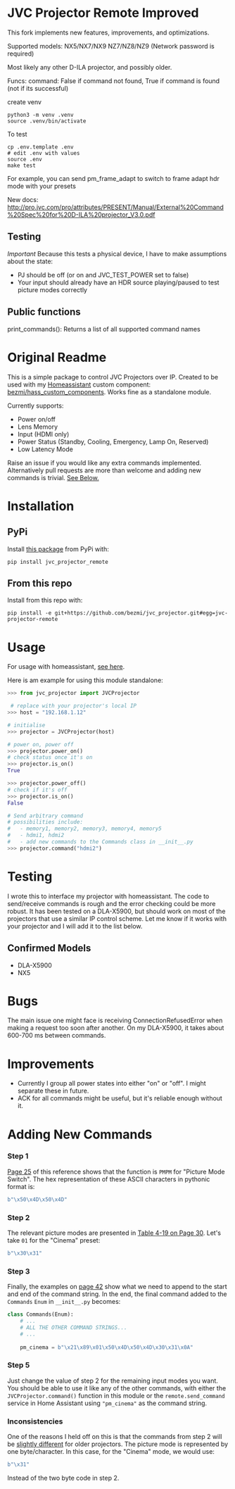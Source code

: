 # JVC Projector Remote Improved

This fork implements new features, improvements, and optimizations.

Supported models:
NX5/NX7/NX9
NZ7/NZ8/NZ9 (Network password is required)

Most likely any other D-ILA projector, and possibly older. 

Funcs:
  command: False if command not found, True if command is found (not if its successful)

create venv

```shell
python3 -m venv .venv
source .venv/bin/activate
```

To test
```shell
cp .env.template .env
# edit .env with values
source .env
make test
```

For example, you can send pm_frame_adapt to switch to frame adapt hdr mode with your presets

New docs: http://pro.jvc.com/pro/attributes/PRESENT/Manual/External%20Command%20Spec%20for%20D-ILA%20projector_V3.0.pdf
## Testing
*Important*
Because this tests a physical device, I have to make assumptions about the state:
* PJ should be off (or on and JVC_TEST_POWER set to false)
* Your input should already have an HDR source playing/paused to test picture modes correctly

## Public functions
print_commands(): Returns a list of all supported command names






# Original Readme

This is a simple package to control JVC Projectors over IP. Created to be used with my [Homeassistant](https://www.home-assistant.io/) custom component: [bezmi/hass_custom_components](https://github.com/bezmi/hass_custom_components/tree/master/custom_components/jvcprojector). Works fine as a standalone module.

Currently supports:
* Power on/off
* Lens Memory
* Input (HDMI only)
* Power Status (Standby, Cooling, Emergency, Lamp On, Reserved)
* Low Latency Mode

Raise an issue if you would like any extra commands implemented. Alternatively pull requests are more than welcome and adding new commands is trivial. [See Below.](#adding-new-commands)

# Installation
## PyPi
Install [this package](https://pypi.org/project/jvc-projector-remote/) from PyPi
with:
~~~
pip install jvc_projector_remote
~~~
## From this repo
Install from this repo with:
~~~
pip install -e git+https://github.com/bezmi/jvc_projector.git#egg=jvc-projector-remote
~~~
# Usage
For usage with homeassistant, [see here](https://github.com/bezmi/hass_custom_components).

Here is am example for using this module standalone:
``` python
>>> from jvc_projector import JVCProjector

 # replace with your projector's local IP
>>> host = "192.168.1.12"

# initialise
>>> projector = JVCProjector(host)

# power on, power off
>>> projector.power_on()
# check status once it's on
>>> projector.is_on()
True

>>> projector.power_off()
# check if it's off
>>> projector.is_on()
False

# Send arbitrary command
# possibilities include:
#   - memory1, memory2, memory3, memory4, memory5
#   - hdmi1, hdmi2
#   - add new commands to the Commands class in __init__.py
>>> projector.command("hdmi2")
```

# Testing
I wrote this to interface my projector with homeassistant. The code to
send/receive commands is rough and the error checking could be more robust. It
has been tested on a DLA-X5900, but should work on most of the projectors
that use a similar IP control scheme. Let me know if it works with your
projector and I will add it to the list below.

## Confirmed Models
* DLA-X5900
* NX5

# Bugs
The main issue one might face is receiving ConnectionRefusedError when making a
request too soon after another. On my DLA-X5900, it takes about 600-700 ms
between commands.

# Improvements
- Currently I group all power states into either "on" or "off". I might separate
  these in future.
- ACK for all commands might be useful, but it's reliable enough without it.

# Adding New Commands
### Step 1
[Page 25](https://www.us.jvc.com/projectors/pdf/2018_ILA-FPJ_Ext_Command_List_v1.2.pdf#page=25) of this reference shows that the function is `PMPM`
 for "Picture Mode Switch". The hex representation of these ASCII characters in pythonic format is:
``` python
b"\x50\x4D\x50\x4D"
```
### Step 2
The relevant picture modes are presented in [Table 4-19 on Page 30](https://www.us.jvc.com/projectors/pdf/2018_ILA-FPJ_Ext_Command_List_v1.2.pdf#page=30). Let's take `01` for the "Cinema" preset:
``` python
b"\x30\x31"
```
### Step 3
Finally, the examples on [page 42](https://www.us.jvc.com/projectors/pdf/2018_ILA-FPJ_Ext_Command_List_v1.2.pdf#page=42) show what we need to append to the start and end of the command string. In the end, the final command added to the `Commands` `Enum` in `__init__.py` becomes:
``` python
class Commands(Enum):
    # ...
    # ALL THE OTHER COMMAND STRINGS...
    # ...
 
    pm_cinema = b"\x21\x89\x01\x50\x4D\x50\x4D\x30\x31\x0A"
``` 
### Step 5
Just change the value of step 2 for the remaining input modes you want. You should be able to use it like any of the other commands, with either the `JVCProjector.command()` function in this module or the `remote.send_command` service in Home Assistant using `"pm_cinema"` as the command string.

### Inconsistencies
One of the reasons I held off on this is that the commands from step 2 will be [slightly different](https://support.jvc.com/consumer/support/documents/DILAremoteControlGuide.pdf#page=5) for older projectors. The picture mode is represented by one byte/character. In this case, for the "Cinema" mode, we would use:
```python
b"\x31"
```
Instead of the two byte code in step 2.



